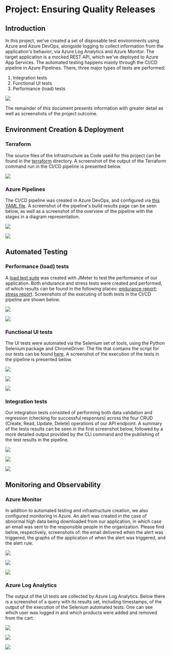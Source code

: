 # Project: Ensuring Quality Releases

## Introduction

In this project, we've created a set of disposable test environments using Azure and Azure DevOps, alongside logging to collect information from the application's behavior, via Azure Log Analytics and Azure Monitor. The target application is a mocked REST API, which we've deployed to Azure App Services. The automated testing happens mainly through the CI/CD pipeline in Azure Pipelines. There, three major types of tests are performed:

1. Integration tests
2. Functional UI tests
3. Performance (load) tests

![](./screenshots/project-overview.png)

The remainder of this document presents information with greater detail as well as screenshots of the project outcome.


## Environment Creation & Deployment

### Terraform

The source files of the Infrastructure as Code used for this project can be found in the [terraform](./terraform) directory. A screenshot of the output of the Terraform command run in the CI/CD pipeline is presented below.

![](./screenshots/terraform-init-and-apply.png)

### Azure Pipelines

The CI/CD pipeline was created in Azure DevOps, and configured via [this YAML file](./azure-pipelines.yaml). A screenshot of the pipeline's build results page can be seen below, as well as a screenshot of the overview of the pipeline with the stages in a diagram representation.

![](./screenshots/pipeline-build-results.png)

![](./screenshots/pipeline-overview.png)


## Automated Testing

### Performance (load) tests

A [load test suite](./automatedtesting/jmeter/) was created with JMeter to test the performance of our application. Both endurance and stress tests were created and performed, of which results can be found in the following places: [endurance report](./reports/endurance/index.html); [stress report](./reports/stress/index.html). Screenshots of the executing of both tests in the CI/CD pipeline are shown below.

![](./screenshots/jmeter-endurance-test.png)

![](./screenshots/jmeter-stress-test.png)


### Functional UI tests

The UI tests were automated via the Selenium set of tools, using the Python Selenium package and ChromeDriver. The file that contains the script for our tests can be found [here](./automatedtesting/selenium/login.py). A screenshot of the execution of the tests in the pipeline is presented below.

![](./screenshots/selenium-execution-ci-1.png)

![](./screenshots/selenium-execution-ci-2.png)

![](./screenshots/selenium-execution-ci-3.png)


### Integration tests

Our integration tests consisted of performing both data validation and regression (checking for successful responses) across the four CRUD (Create, Read, Update, Delete) operations of our API endpoint. A summary of the tests results can be seen in the first screenshot below, followed by a more detailed output provided by the CLI command and the publishing of the test results in the pipeline.

![](./screenshots/postman-run-summaries-page.png)

![](./screenshots/postman-test-results-page.png)

![](./screenshots/postman-publish-tests-results.png)


## Monitoring and Observability

### Azure Monitor

In addition to automated testing and infrastructure creation, we also configured monitoring in Azure. An alert was created in the case of abnormal high data being downloaded from our application, in which case an email was sent to the responsible people in the organization. Please find below, respectively, screenshots of: the email delivered when the alert was triggered, the graphs of the application of when the alert was triggered, and the alert rule.

![](./screenshots/email-alert-100kb.png)

![](./screenshots/azure-monitor-alert-chart.png)

![](./screenshots/azure-monitor-alert-rule.png)


### Azure Log Analytics

The output of the UI tests are collected by Azure Log Analytics. Below there is a screenshot of a query with its results set, including timestamps, of the output of the execution of the Selenium automated tests. One can see which user was logged in and which products were added and removed from the cart.

![](./screenshots/log-analytics-user-login.png)

![](./screenshots/log-analytics-products-added.png)

![](./screenshots/log-analytics-products-removed.png)
